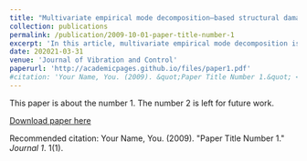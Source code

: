 ```yaml
---
title: "Multivariate empirical mode decomposition–based structural damage localization using limited sensors"
collection: publications
permalink: /publication/2009-10-01-paper-title-number-1
excerpt: 'In this article, multivariate empirical mode decomposition is proposed for damage localization in structures using limited measurements. Multivariate empirical mode decomposition is first used to decompose the acceleration responses into their mono-component modal responses. The major contributing modal responses are then used to evaluate the modal energy for the respective modes. A damage localization feature is proposed by calculating the percentage difference in the modal energies of damaged and undamaged structures, followed by the determination of the threshold value of the feature. The feature of the specific sensor location exceeding the threshold value is finally used to identify the location of structural damage. The proposed method is validated using a suite of numerical and full-scale studies. The validation is further explored using various limited measurement cases for evaluating the feasibility of using a fewer number of sensors to enable cost-effective structural health monitoring. The results show the capability of the proposed method in identifying as minimal as 2% change in global modal parameters of structures, outperforming the existing time–frequency methods to delineate such minor global damage.'
date: 202021-03-31
venue: 'Journal of Vibration and Control'
paperurl: 'http://academicpages.github.io/files/paper1.pdf'
#citation: 'Your Name, You. (2009). &quot;Paper Title Number 1.&quot; <i>Journal 1</i>. 1(1).'
---
```

This paper is about the number 1. The number 2 is left for future work.

[Download paper here](http://academicpages.github.io/files/paper1.pdf)

Recommended citation: Your Name, You. (2009). "Paper Title Number 1." <i>Journal 1</i>. 1(1).